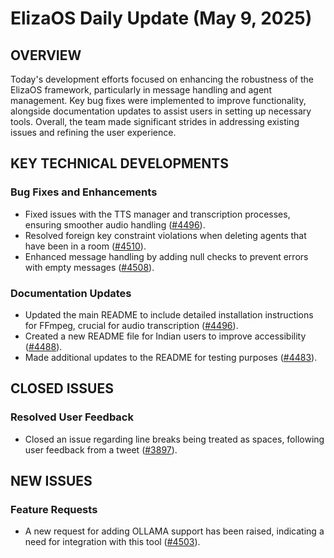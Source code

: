 # ElizaOS Daily Update (May 9, 2025)

## OVERVIEW 
Today's development efforts focused on enhancing the robustness of the ElizaOS framework, particularly in message handling and agent management. Key bug fixes were implemented to improve functionality, alongside documentation updates to assist users in setting up necessary tools. Overall, the team made significant strides in addressing existing issues and refining the user experience.

## KEY TECHNICAL DEVELOPMENTS

### Bug Fixes and Enhancements
- Fixed issues with the TTS manager and transcription processes, ensuring smoother audio handling ([#4496](https://github.com/elizaos/eliza/pull/4496)).
- Resolved foreign key constraint violations when deleting agents that have been in a room ([#4510](https://github.com/elizaos/eliza/pull/4510)).
- Enhanced message handling by adding null checks to prevent errors with empty messages ([#4508](https://github.com/elizaos/eliza/pull/4508)).

### Documentation Updates
- Updated the main README to include detailed installation instructions for FFmpeg, crucial for audio transcription ([#4496](https://github.com/elizaos/eliza/pull/4496)).
- Created a new README file for Indian users to improve accessibility ([#4488](https://github.com/elizaos/eliza/pull/4488)).
- Made additional updates to the README for testing purposes ([#4483](https://github.com/elizaos/eliza/pull/4483)).

## CLOSED ISSUES

### Resolved User Feedback
- Closed an issue regarding line breaks being treated as spaces, following user feedback from a tweet ([#3897](https://github.com/elizaos/eliza/issues/3897)).

## NEW ISSUES

### Feature Requests
- A new request for adding OLLAMA support has been raised, indicating a need for integration with this tool ([#4503](https://github.com/elizaos/eliza/issues/4503)).